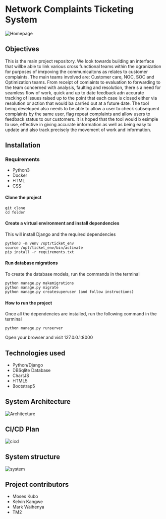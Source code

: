 # Network Complaints Ticketing System
![Homepage](./static/img/tickethomepage.png)
## Objectives
This is the main project repository. We look towards building an interface that willbe able to link various cross functional teams within the ogranization for purposes of imrpoving the communicaitons as relates to customer complaints. The main teams involved are: Customer care, NOC, SOC and Optimization teams. From receipt of comlaints to evaluation to forwarding to the team concerned with analysis, faulting and resolution, there s a need for seamless flow of work, quick and up to date feedback adn accurate tracking of issues raised up to the point that each case is closed either via resolution or action that would ba carried out at a future date. The tool being developed also needs to be able to allow a user to check subsequent complaints by the same user, flag repeat complaints and allow users to feedback status to our customers. It is hoped that the tool would b esimple to use, effective in giving accurate imformation as well as being easy to update and also track precisely the movement of work and information.

## Installation

### Requirements
* Python3 
* Docker
* HTML
* CSS

#### Clone the project
```
git clone
cd folder
```
#### Create a virtual environment and install dependencies
This will install Django and the required dependencies
```
python3 -m venv /opt/ticket_env
source /opt/ticket_env/bin/activate
pip install -r requirements.txt
```

#### Run database migrations
To create the database models, run the commands in the terminal
```
python manage.py makemigrations
python manage.py migrate
python manage.py createsuperuser (and follow instructions)
```
#### How to run the project
Once all the dependencies are installed, run the following command in the terminal
```
python manage.py runserver
```
Open your browser and visit 127.0.0.1:8000

## Technologies used
* Python/Django
* DBSqlite Database
* ChartJS
* HTML5
* Bootstrap5

## System Architecture
![Architecture](./static/img/arch.png)

## CI/CD Plan
![cicd](./static/img/cicd.png)

## System structure
![system](./static/img/system.png)

## Project contributors
* Moses Kubo
* Kelvin Kangwe
* Mark Waihenya
* TM2

